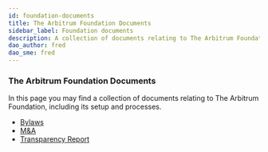 ```yaml
---
id: foundation-documents
title: The Arbitrum Foundation Documents
sidebar_label: Foundation documents
description: A collection of documents relating to The Arbitrum Foundation, including its setup and processes.
dao_author: fred
dao_sme: fred
---
```


### The Arbitrum Foundation Documents

In this page you may find a collection of documents relating to The Arbitrum Foundation, including its setup and processes.

 - [Bylaws](../assets/The%20Arbitrum%20Foundation%20Bylaws%2020%20July%202023.pdf)
 - [M&A](../assets/The%20Arbitrum%20Foundation%20M&A%20-%2020%20July%202023.pdf)
 - [Transparency Report](./foundational-documents/transparency-report-initial-foundation-setup.md)

